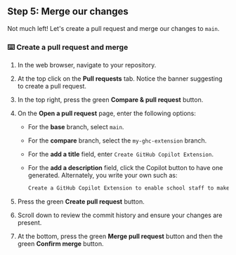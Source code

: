 ## Step 5: Merge our changes

Not much left! Let's create a pull request and merge our changes to `main`.

### :keyboard: Create a pull request and merge

1. In the web browser, navigate to your repository.
1. At the top click on the **Pull requests** tab. Notice the banner suggesting to create a pull request.
1. In the top right, press the green **Compare & pull request** button.
1. On the **Open a pull request** page, enter the following options:

   - For the **base** branch, select `main`.
   - For the **compare** branch, select the `my-ghc-extension` branch.
   - For the **add a title** field, enter `Create GitHub Copilot Extension`.
   - For the **add a description** field, click the Copilot button to have one generated.
     Alternately, you write your own such as:

     ```md
     Create a GitHub Copilot Extension to enable school staff to make their customized web and desktop applications.
     ```

1. Press the green **Create pull request** button.
1. Scroll down to review the commit history and ensure your changes are present.
1. At the bottom, press the green **Merge pull request** button and then the green **Confirm merge** button.
